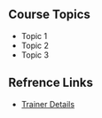 
## Course Topics

- Topic 1
- Topic 2
- Topic 3

## Refrence Links

- [Trainer Details](https://www.nishanthkp.com)